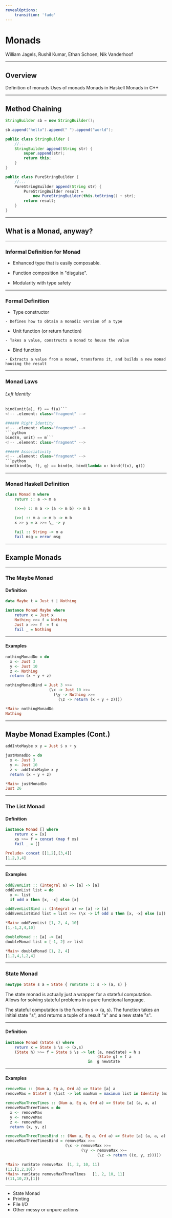 ```yaml
---
revealOptions:
    transition: 'fade'
---
```


# Monads

William Jagels, Rushil Kumar, Ethan Schoen, Nik Vanderhoof

---

## Overview

Definition of monads
Uses of monads
Monads in Haskell
Monads in C++

---

## Method Chaining

```java
StringBuilder sb = new StringBuilder();

sb.append("hello").append(" ").append("world");
```
<!-- .element: class="fragment" -->

```java
public class StringBuilder {
    //...
    StringBuilder append(String str) {
        super.append(str);
        return this;
    }
}
```
<!-- .element: class="fragment" -->

```java
public class PureStringBuilder {
    //...
    PureStringBuilder append(String str) {
        PureStringBuilder result =
            new PureStringBuilder(this.toString() + str);
        return result;
    }
}
```
<!-- .element: class="fragment" -->

---

## What is a Monad, anyway?

---

### Informal Definition for Monad
- Enhanced type that is easily composable.
<!-- .element: class="fragment" -->
- Function composition in "disguise".
<!-- .element: class="fragment" -->
- Modularity with type safety
<!-- .element: class="fragment" -->

---

### Formal Definition
- Type constructor
<!-- .element: class="fragment" -->
    - Defines how to obtain a monadic version of a type
<!-- .element: class="fragment" -->

- Unit function (or return function)
<!-- .element: class="fragment" -->
    - Takes a value, constructs a monad to house the value
<!-- .element: class="fragment" -->

- Bind function
<!-- .element: class="fragment" -->
    - Extracts a value from a monad, transforms it, and builds a new monad housing the result
<!-- .element: class="fragment" -->

---

### Monad Laws
###### Left Identity
<!-- .element: class="fragment" -->
```python
bind(unit(a), f) == f(a)```
<!-- .element: class="fragment" -->

###### Right Identity
<!-- .element: class="fragment" -->
```python
bind(m, unit) == m```
<!-- .element: class="fragment" -->

###### Associativity
<!-- .element: class="fragment" -->
```python
bind(bind(m, f), g) == bind(m, bind(lambda x: bind(f(x), g)))
```
<!-- .element: class="fragment" -->

---

### Monad Haskell Definition

```haskell
class Monad m where
    return :: a -> m a

    (>>=) :: m a -> (a -> m b) -> m b

    (>>) :: m a -> m b -> m b
    x >> y = x >>= \_ -> y

    fail :: String -> m a
    fail msg = error msg
```
<!-- .element: class="fragment" -->

---

## Example Monads

---

### The Maybe Monad
#### Definition
```haskell
data Maybe t = Just t | Nothing
```
<!-- .element: class="fragment" -->

```haskell
instance Monad Maybe where
    return x = Just x
    Nothing >>= f = Nothing
    Just x >>= f  = f x
    fail _ = Nothing
```
<!-- .element: class="fragment" -->

---

#### Examples
```haskell
nothingMonadDo = do
  x <- Just 3
  y <- Just 10
  z <- Nothing
  return (x + y + z)
```
<!-- .element: class="fragment" -->

```haskell
nothingMonadBind = Just 3 >>=
                   (\x -> Just 10 >>=
                     (\y -> Nothing >>=
                       (\z -> return (x + y + z))))
```
<!-- .element: class="fragment" -->

```haskell
*Main> nothingMonadDo
Nothing
```
<!-- .element: class="fragment" -->

---

## Maybe Monad Examples (Cont.)

```haskell
addIntoMaybe x y = Just $ x + y
```
<!-- .element: class="fragment" -->

```haskell
justMonadDo = do
  x <- Just 3
  y <- Just 10
  z <- addIntoMaybe x y
  return (x + y + z)
```
<!-- .element: class="fragment" -->

```haskell
*Main> justMonadDo
Just 26
```
<!-- .element: class="fragment" -->

---

### The List Monad
#### Definition
```haskell
instance Monad [] where
    return x = [x]
    xs >>= f = concat (map f xs)
    fail _ = []
```
<!-- .element: class="fragment" -->
```haskell
Prelude> concat [[1,2],[3,4]]
[1,2,3,4]
```
<!-- .element: class="fragment" -->

---

#### Examples
```haskell
oddEvenList :: (Integral a) => [a] -> [a]
oddEvenList list = do
  x <- list
  if odd x then [x, -x] else [x]
```
<!-- .element: class="fragment" -->

```haskell
oddEvenListBind :: (Integral a) => [a] -> [a]
oddEvenListBind list = list >>= (\x -> if odd x then [x, -x] else [x])
```
<!-- .element: class="fragment" -->

```haskell
*Main> oddEvenList [1, 2, 4, 10]
[1,-1,2,4,10]
```
<!-- .element: class="fragment" -->

```haskell
doubleMonad :: [a] -> [a]
doubleMonad list = [-1, 2] >> list
```
<!-- .element: class="fragment" -->

```haskell
*Main> doubleMonad [1, 2, 4]
[1,2,4,1,2,4]
```
<!-- .element: class="fragment" -->

---

### State Monad
```haskell
newtype State s a = State { runState :: s -> (a, s) }
```
The state monad is actually just a wrapper for a stateful computation.
Allows for solving stateful problems in a pure functional language.
<!-- .element: class="fragment" -->

The stateful computation is the function s -> (a, s).
The function takes an initial state "s", and returns a tuple of a result "a" and a new state "s".
<!-- .element: class="fragment" -->

---

#### Definition
```haskell
instance Monad (State s) where
    return x = State $ \s -> (x,s)
    (State h) >>= f = State $ \s -> let (a, newState) = h s
                                        (State g) = f a
                                    in  g newState
```
<!-- .element: class="fragment" -->

---

#### Examples
```haskell
removeMax :: (Num a, Eq a, Ord a) => State [a] a
removeMax = StateT $ \list -> let maxNum = maximum list in Identity (maxNum, delete maxNum list)

removeMaxThreeTimes :: (Num a, Eq a, Ord a) => State [a] (a, a, a)
removeMaxThreeTimes = do
  x <- removeMax
  y <- removeMax
  z <- removeMax
  return (x, y, z)

removeMaxThreeTimesBind :: (Num a, Eq a, Ord a) => State [a] (a, a, a)
removeMaxThreeTimesBind = removeMax >>=
                          (\x -> removeMax >>=
                                 (\y -> removeMax >>=
                                        (\z -> return ((x, y, z)))))
```
<!-- .element: class="fragment" -->

```haskell
*Main> runState removeMax  [1, 2, 10, 11]
(11,[1,2,10])
*Main> runState removeMaxThreeTimes   [1, 2, 10, 11]
((11,10,2),[1])
```
<!-- .element: class="fragment" -->

---

- State Monad
- Printing
- File I/O
- Other messy or unpure actions
